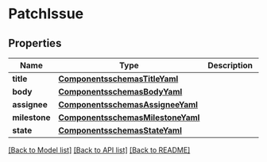 # PatchIssue

## Properties
Name | Type | Description | Notes
------------ | ------------- | ------------- | -------------
**title** | [**ComponentsschemasTitleYaml**](ComponentsschemasTitleYaml.md) |  | [optional] 
**body** | [**ComponentsschemasBodyYaml**](ComponentsschemasBodyYaml.md) |  | [optional] 
**assignee** | [**ComponentsschemasAssigneeYaml**](ComponentsschemasAssigneeYaml.md) |  | [optional] 
**milestone** | [**ComponentsschemasMilestoneYaml**](ComponentsschemasMilestoneYaml.md) |  | [optional] 
**state** | [**ComponentsschemasStateYaml**](ComponentsschemasStateYaml.md) |  | [optional] 

[[Back to Model list]](../README.md#documentation-for-models) [[Back to API list]](../README.md#documentation-for-api-endpoints) [[Back to README]](../README.md)

